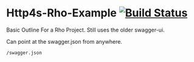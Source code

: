 # Http4s-Rho-Example [![Build Status](https://travis-ci.org/ChristopherDavenport/http4s-rho-example.svg?branch=master)](https://travis-ci.org/ChristopherDavenport/http4s-rho-example)

Basic Outline For a Rho Project. Still uses the older swagger-ui. 

Can point at the swagger.json from anywhere.

`/swagger.json`